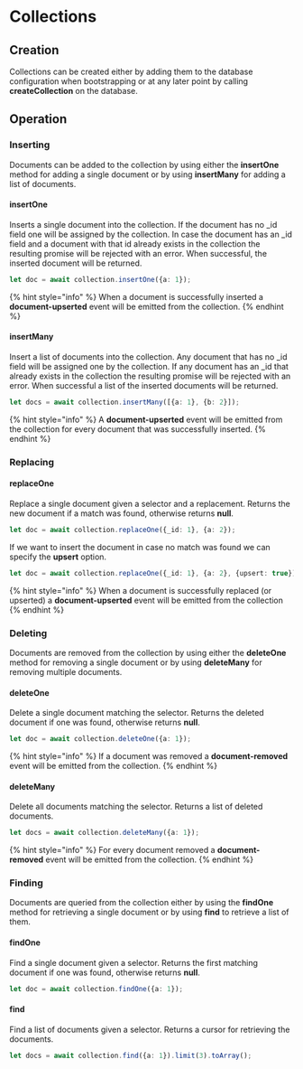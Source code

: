 # Collections

## Creation

Collections can be created either by adding them to the database configuration when bootstrapping or at any later point by calling **createCollection** on the database.

## Operation

### Inserting

Documents can be added to the collection by using either the **insertOne** method for adding a single document or by using **insertMany** for adding a list of documents.

#### insertOne

Inserts a single document into the collection. If the document has no \_id field one will be assigned by the collection. In case the document has an \_id field and a document with that id already exists in the collection the resulting promise will be rejected with an error. When successful, the inserted document will be returned.

```typescript
let doc = await collection.insertOne({a: 1});
```

{% hint style="info" %}
When a document is successfully inserted a **document-upserted** event will be emitted from the collection.
{% endhint %}

#### insertMany

Insert a list of documents into the collection. Any document that has no \_id field will be assigned one by the collection. If any document has an \_id that already exists in the collection the resulting promise will be rejected with an error. When successful a list of the inserted documents will be returned.

```typescript
let docs = await collection.insertMany([{a: 1}, {b: 2}]);
```

{% hint style="info" %}
A **document-upserted** event will be emitted from the collection for every document that was successfully inserted.
{% endhint %}

### Replacing

#### replaceOne

Replace a single document given a selector and a replacement. Returns the new document if a match was found, otherwise returns **null**.

```typescript
let doc = await collection.replaceOne({_id: 1}, {a: 2});
```

If we want to insert the document in case no match was found we can specify the **upsert** option. 

```typescript
let doc = await collection.replaceOne({_id: 1}, {a: 2}, {upsert: true});
```

{% hint style="info" %}
When a document is successfully replaced \(or upserted\) a **document-upserted** event will be emitted from the collection
{% endhint %}

### Deleting

Documents are removed from the collection by using either the **deleteOne** method for removing a single document or by using **deleteMany** for removing multiple documents.

#### deleteOne

Delete a single document matching the selector. Returns the deleted document if one was found, otherwise returns **null**.

```typescript
let doc = await collection.deleteOne({a: 1});
```

{% hint style="info" %}
If a document was removed a **document-removed** event will be emitted from the collection.
{% endhint %}

#### deleteMany

Delete all documents matching the selector. Returns a list of deleted documents.

```typescript
let docs = await collection.deleteMany({a: 1});
```

{% hint style="info" %}
For every document removed a **document-removed** event will be emitted from the collection.
{% endhint %}

### Finding

Documents are queried from the collection either by using the **findOne** method for retrieving a single document or by using **find** to retrieve a list of them.

#### findOne

Find a single document given a selector. Returns the first matching document if one was found, otherwise returns **null**.

```typescript
let doc = await collection.findOne({a: 1});
```

#### find

Find a list of documents given a selector. Returns a cursor for retrieving the documents.

```typescript
let docs = await collection.find({a: 1}).limit(3).toArray();
```

